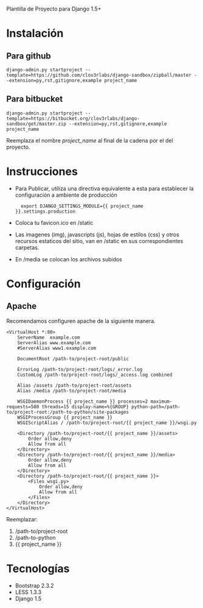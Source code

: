 Plantilla de Proyecto para Django 1.5+

Instalación
===========

Para github
-----------

    django-admin.py startproject --template=https://github.com/clov3rlabs/django-sandbox/zipball/master --extension=py,rst,gitignore,example project_name

Para bitbucket
--------------

    django-admin.py startproject --template=https://bitbucket.org/clov3rlabs/django-sandbox/get/master.zip --extension=py,rst,gitignore,example project_name

Reemplaza el nombre *project_name* al final de la cadena por el del proyecto.

Instrucciones
=============

* Para Publicar, utiliza una directiva equivalente a esta para establecer la configuración a ambiente de producción

        export DJANGO_SETTINGS_MODULE={{ project_name }}.settings.production

* Coloca tu favicon.ico en /static

* Las imagenes (img), javascripts (js), hojas de estilos (css) y otros recursos estaticos del sitio, van en /static en sus correspondientes carpetas.

* En /media se colocan los archivos subidos

Configuración
=============

Apache
------

Recomendamos configuren apache de la siguiente manera.

    <VirtualHost *:80>
        ServerName  example.com
        ServerAlias www.example.com
        #ServerAlias www1.example.com

        DocumentRoot /path-to/project-root/public

        ErrorLog /path-to/project-root/logs/_error.log
        CustomLog /path-to/project-root/logs/_access.log combined

        Alias /assets /path-to/project-root/assets
        Alias /media /path-to/project-root/media

        WSGIDaemonProcess {{ project_name }} processes=2 maximum-requests=500 threads=15 display-name=%{GROUP} python-path=/path-to/project-root:/path-to-python/site-packages
        WSGIProcessGroup {{ project_name }}
        WSGIScriptAlias / /path-to/project-root/{{ project_name }}/wsgi.py

        <Directory /path-to/project-root/{{ project_name }}/assets>
            Order allow,deny
            Allow from all
        </Directory>
        <Directory /path-to/project-root/{{ project_name }}/media>
            Order allow,deny
            Allow from all
        </Directory>
        <Directory /path-to/project-root/{{ project_name }}>
            <Files wsgi.py>
                Order allow,deny
                Allow from all
            </Files>
        </Directory>
    </VirtualHost>

Reemplazar:

1. /path-to/project-root
2. /path-to-python
3. {{ project_name }}


Tecnologías
===========

- Bootstrap 2.3.2
- LESS 1.3.3
- Django 1.5
